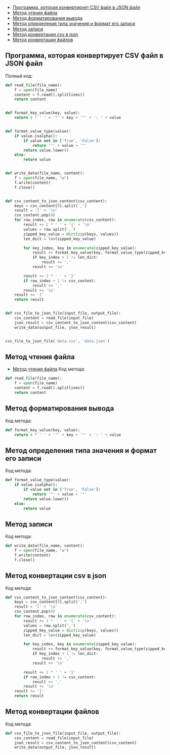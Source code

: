 + [Программа, которая конвертирует CSV файл в JSON файл](#csvtojsoncode)
+ [Метод чтения файла](#methodereadfile)
+ [Метод форматирования вывода](#методформатированиявывода)
+ [Метод определения типа значения и формат его записи](#методопределениятипазначенияиформатегозаписи)
+ [Метод записи](#методзаписи)
+ [Метод конвертации csv в json](#методконвертацииcsvвjson)
+ [Метод конвертации файлов](#методконвертациифайлов)

## Программа, которая конвертирует CSV файл в JSON файл

Полный код:

```python
def read_file(file_name):
    f = open(file_name)
    content = f.read().splitlines()
    return content


def format_key_value(key, value):
    return 4 * ' ' + '"' + key + '"' + ': ' + value


def format_value_type(value):
    if value.isalpha():
        if value not in ['True', 'False']:
            return '"' + value + '"'
        return value.lower()
    else:
        return value


def write_data(file_name, content):
    f = open(file_name, "w")
    f.write(content)
    f.close()


def csv_content_to_json_content(csv_content):
    keys = csv_content[0].split(',')
    result = '[' + '\n'
    csv_content.pop(0)
    for row_index, row in enumerate(csv_content):
        result += 2 * ' ' + '{' + '\n'
        values = row.split(',')
        zipped_key_value = dict(zip(keys, values))
        len_dict = len(zipped_key_value)

        for key_index, key in enumerate(zipped_key_value):
            result += format_key_value(key, format_value_type(zipped_key_value[key]))
            if key_index + 1 != len_dict:
                result += ','
            result += '\n'

        result += 2 * ' ' + '}'
        if row_index + 1 != csv_content:
            result += ','
        result += '\n'
    result += ']'
    return result


def csv_file_to_json_file(input_file, output_file):
    csv_content = read_file(input_file)
    json_result = csv_content_to_json_content(csv_content)
    write_data(output_file, json_result)


csv_file_to_json_file('data.csv', 'data.json')


```

## Метод чтения файла
+ [Метод чтения файла](#methodereadfile)
Код метода:

```python
def read_file(file_name):
    f = open(file_name)
    content = f.read().splitlines()
    return content
```

## Метод форматирования вывода

Код метода:

```python
def format_key_value(key, value):
    return 4 * ' ' + '"' + key + '"' + ': ' + value
```

## Метод определения типа значения и формат его записи

Код метода:

```python
def format_value_type(value):
    if value.isalpha():
        if value not in ['True', 'False']:
            return '"' + value + '"'
        return value.lower()
    else:
        return value
```

## Метод записи

Код метода:

```python
def write_data(file_name, content):
    f = open(file_name, "w")
    f.write(content)
    f.close()


```


## Метод конвертации csv в json

Код метода:

```python
def csv_content_to_json_content(csv_content):
    keys = csv_content[0].split(',')
    result = '[' + '\n'
    csv_content.pop(0)
    for row_index, row in enumerate(csv_content):
        result += 2 * ' ' + '{' + '\n'
        values = row.split(',')
        zipped_key_value = dict(zip(keys, values))
        len_dict = len(zipped_key_value)

        for key_index, key in enumerate(zipped_key_value):
            result += format_key_value(key, format_value_type(zipped_key_value[key]))
            if key_index + 1 != len_dict:
                result += ','
            result += '\n'

        result += 2 * ' ' + '}'
        if row_index + 1 != csv_content:
            result += ','
        result += '\n'
    result += ']'
    return result
```


## Метод конвертации файлов

Код метода:

```python
def csv_file_to_json_file(input_file, output_file):
    csv_content = read_file(input_file)
    json_result = csv_content_to_json_content(csv_content)
    write_data(output_file, json_result)
```


